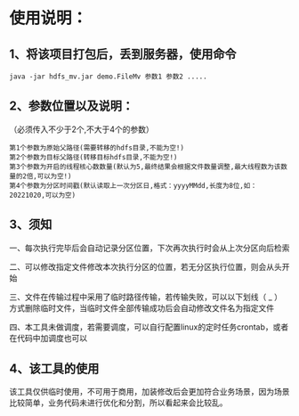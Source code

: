 # 使用说明：

## 1、将该项目打包后，丢到服务器，使用命令

```shell
java -jar hdfs_mv.jar demo.FileMv 参数1 参数2 .....
```

## 2、参数位置以及说明：

（必须传入不少于2个,不大于4个的参数）

```
第1个参数为原始父路径(需要转移的hdfs目录,不能为空!)
第2个参数为目标父路径(转移目标hdfs目录,不能为空!)
第3个参数为开启的线程核心数数量(默认为5,最终结果会根据文件数量调整,最大线程数为该数量的2倍,可以为空!)
第4个参数为分区时间戳(默认读取上一次分区日,格式：yyyyMMdd,长度为8位,如：20221020,可以为空)
```

## 3、须知

一、每次执行完毕后会自动记录分区位置，下次再次执行时会从上次分区向后检索

二、可以修改指定文件修改本次执行分区的位置，若无分区执行位置，则会从头开始

三、文件在传输过程中采用了临时路径传输，若传输失败，可以以下划线（ _ ）方式删除临时文件，当临时文件全部传输成功后会自动修改文件名为指定文件

四、本工具未做调度，若需要调度，可以自行配置linux的定时任务crontab，或者在代码中加调度也可以

## 4、该工具的使用

该工具仅供临时使用，不可用于商用，加装修改后会更加符合业务场景，因为场景比较简单，业务代码未进行优化和分割，所以看起来会比较乱。



